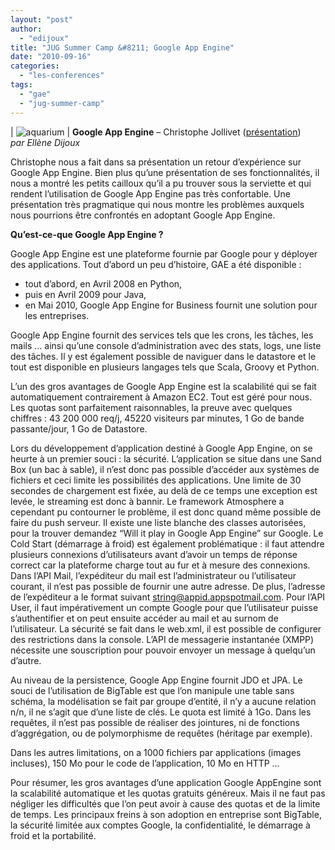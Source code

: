 ```yaml
---
layout: "post"
author: 
  - "edijoux"
title: "JUG Summer Camp &#8211; Google App Engine"
date: "2010-09-16"
categories: 
  - "les-conferences"
tags: 
  - "gae"
  - "jug-summer-camp"
---
```


| ![](/assets/2010/09/2010-09-16-jug-summer-camp-google-app-engine/4984312120_746493c795_o.jpg "aquarium")   |
**Google App Engine** – Christophe Jollivet ([présentation](http://sites.google.com/site/jugsummercamp/presentations))  
_par Ellène Dijoux_

Christophe nous a fait dans sa présentation un retour d’expérience sur Google App Engine. Bien plus qu’une présentation de ses fonctionnalités, il nous a montré les petits cailloux qu’il a pu trouver sous la serviette et qui rendent l’utilisation de Google App Engine pas très confortable. Une présentation très pragmatique qui nous montre les problèmes auxquels nous pourrions être confrontés en adoptant Google App Engine.

**Qu’est-ce-que Google App Engine ?**

Google App Engine est une plateforme fournie par Google pour y déployer des applications. Tout d’abord un peu d’histoire, GAE a été disponible :

- tout d’abord, en Avril 2008 en Python,
- puis en Avril 2009 pour Java,
- en Mai 2010, Google App Engine for Business fournit une solution pour les entreprises.

Google App Engine fournit des services tels que les crons, les tâches, les mails … ainsi qu’une console d’administration avec des stats, logs, une liste des tâches. Il y est également possible de naviguer dans le datastore et le tout est disponible en plusieurs langages tels que Scala, Groovy et Python.

L’un des gros avantages de Google App Engine est la scalabilité qui se fait automatiquement contrairement à Amazon EC2. Tout est géré pour nous. Les quotas sont parfaitement raisonnables, la preuve avec quelques chiffres : 43 200 000 req/j, 45220 visiteurs par minutes, 1 Go de bande passante/jour, 1 Go de Datastore.

Lors du développement d’application destiné à Google App Engine, on se heurte à un premier souci : la sécurité. L’application se situe dans une Sand Box (un bac à sable), il n’est donc pas possible d’accéder aux systèmes de fichiers et ceci limite les possibilités des applications. Une limite de 30 secondes de chargement est fixée, au delà de ce temps une exception est levée, le streaming est donc à bannir. Le framework Atmosphere a cependant pu contourner le problème, il est donc quand même possible de faire du push serveur. Il existe une liste blanche des classes autorisées, pour la trouver demandez “Will it play in Google App Engine” sur Google. Le Cold Start (démarrage à froid) est également problématique : il faut attendre plusieurs connexions d’utilisateurs avant d’avoir un temps de réponse correct car la plateforme charge tout au fur et à mesure des connexions. Dans l’API Mail, l’expéditeur du mail est l’administrateur ou l’utilisateur courant, il n’est pas possible de fournir une autre adresse. De plus, l’adresse de l’expéditeur a le format suivant string@appid.appspotmail.com. Pour l’API User, il faut impérativement un compte Google pour que l’utilisateur puisse s’authentifier et on peut ensuite accéder au mail et au surnom de l’utilisateur. La sécurité se fait dans le web.xml, il est possible de configurer des restrictions dans la console. L’API de messagerie instantanée (XMPP) nécessite une souscription pour pouvoir envoyer un message à quelqu’un d’autre.

Au niveau de la persistence, Google App Engine fournit JDO et JPA. Le souci de l’utilisation de BigTable est que l’on manipule une table sans schéma, la modélisation se fait par groupe d’entité, il n’y a aucune relation n/n, il ne s’agit que d’une liste de clés. Le quota est limité à 1Go. Dans les requêtes, il n’est pas possible de réaliser des jointures, ni de fonctions d’aggrégation, ou de polymorphisme de requêtes (héritage par exemple).

Dans les autres limitations, on a 1000 fichiers par applications (images incluses), 150 Mo pour le code de l’application, 10 Mo en HTTP …

Pour résumer, les gros avantages d’une application Google AppEngine sont la scalabilité automatique et les quotas gratuits généreux. Mais il ne faut pas négliger les difficultés que l’on peut avoir à cause des quotas et de la limite de temps. Les principaux freins à son adoption en entreprise sont BigTable, la sécurité limitée aux comptes Google, la confidentialité, le démarrage à froid et la portabilité.
